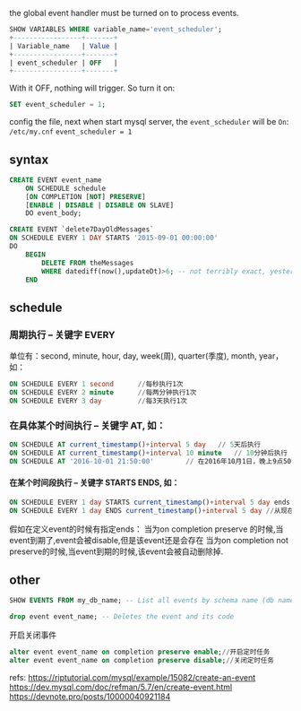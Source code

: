 
the global event handler must be turned on to process events.

```sql
SHOW VARIABLES WHERE variable_name='event_scheduler';
+-----------------+-------+
| Variable_name   | Value |
+-----------------+-------+
| event_scheduler | OFF   |
+-----------------+-------+
```
With it OFF, nothing will trigger. So turn it on:
```sql
SET event_scheduler = 1;
```

config the file, next when start mysql server, the `event_scheduler` will be `On`:
`/etc/my.cnf`
`event_scheduler = 1`



## syntax

```sql
CREATE EVENT event_name
    ON SCHEDULE schedule
    [ON COMPLETION [NOT] PRESERVE]
    [ENABLE | DISABLE | DISABLE ON SLAVE]
    DO event_body;
```

```sql
CREATE EVENT `delete7DayOldMessages`
ON SCHEDULE EVERY 1 DAY STARTS '2015-09-01 00:00:00'
DO 
    BEGIN
        DELETE FROM theMessages 
        WHERE datediff(now(),updateDt)>6; -- not terribly exact, yesterday but <24hrs is still 1 day
    END
```


## schedule

### 周期执行 – 关键字 EVERY

单位有：second, minute, hour, day, week(周), quarter(季度), month, year，如：
```sql
ON SCHEDULE EVERY 1 second      //每秒执行1次
ON SCHEDULE EVERY 2 minute      //每两分钟执行1次
ON SCHEDULE EVERY 3 day         //每3天执行1次
```
### 在具体某个时间执行 – 关键字 AT, 如：
```sql
ON SCHEDULE AT current_timestamp()+interval 5 day   // 5天后执行
ON SCHEDULE AT current_timestamp()+interval 10 minute   // 10分钟后执行
ON SCHEDULE AT '2016-10-01 21:50:00'        // 在2016年10月1日，晚上9点50执行
```

#### 在某个时间段执行 – 关键字 STARTS ENDS, 如：
```sql
ON SCHEDULE EVERY 1 day STARTS current_timestamp()+interval 5 day ends current_timestamp()+interval 1 month // 5天后开始每天都执行执行到下个月底
ON SCHEDULE EVERY 1 day ENDS current_timestamp()+interval 5 day //从现在起每天执行，执行5天
```

假如在定义event的时候有指定ends：
当为on completion preserve 的时候,当event到期了,event会被disable,但是该event还是会存在
当为on completion not preserve的时候,当event到期的时候,该event会被自动删除掉.



## other

```sql
SHOW EVENTS FROM my_db_name; -- List all events by schema name (db name)
```

```sql
drop event event_name; -- Deletes the event and its code
```

开启关闭事件
```sql
alter event event_name on completion preserve enable;//开启定时任务
alter event event_name on completion preserve disable;//关闭定时任务
```


refs:
https://riptutorial.com/mysql/example/15082/create-an-event
https://dev.mysql.com/doc/refman/5.7/en/create-event.html
https://devnote.pro/posts/10000040921184
